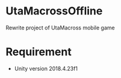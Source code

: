 # UtaMacrossOffline
Rewrite project of UtaMacross mobile game

# Requirement

* Unity version 2018.4.23f1
